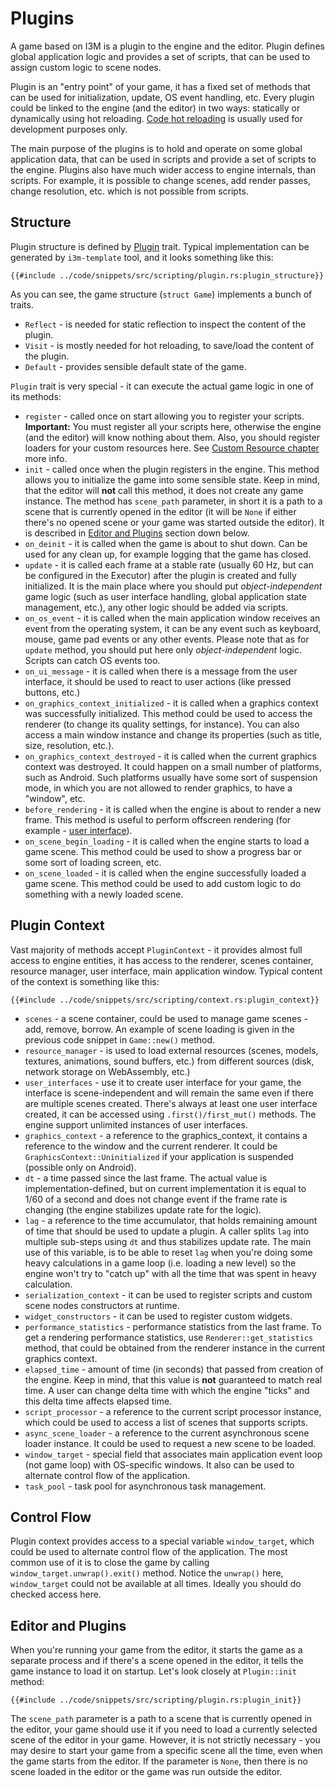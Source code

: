 # Plugins

A game based on I3M is a plugin to the engine and the editor. Plugin defines global application logic and provides
a set of scripts, that can be used to assign custom logic to scene nodes.

Plugin is an "entry point" of your game, it has a fixed set of methods that can be used for initialization, update,
OS event handling, etc. Every plugin could be linked to the engine (and the editor) in two ways: statically or dynamically 
using hot reloading. [Code hot reloading](../beginning/hot_reloading.md) is usually used for development purposes only. 

The main purpose of the plugins is to hold and operate on some global application data, that can be used in scripts and
provide a set of scripts to the engine. Plugins also have much wider access to engine internals, than scripts. For example,
it is possible to change scenes, add render passes, change resolution, etc. which is not possible from scripts.

## Structure

Plugin structure is defined by [Plugin](https://docs.rs/i3m/latest/i3m/plugin/trait.Plugin.html) trait. Typical implementation can be generated by `i3m-template` tool, 
and it looks something like this:

```rust,no_run
{{#include ../code/snippets/src/scripting/plugin.rs:plugin_structure}}
```

As you can see, the game structure (`struct Game`) implements a bunch of traits. 

- `Reflect` - is needed for static reflection to inspect the content of the plugin.
- `Visit` - is mostly needed for hot reloading, to save/load the content of the plugin. 
- `Default` - provides sensible default state of the game.

`Plugin` trait is very special - it can execute the actual game logic in one of its methods:

- `register` - called once on start allowing you to register your scripts. **Important:** You must register all your
scripts here, otherwise the engine (and the editor) will know nothing about them. Also, you should register loaders for
your custom resources here. See [Custom Resource chapter](../resources/custom.md) more info.
- `init` - called once when the plugin registers in the engine. This method allows you to initialize the game into some
sensible state. Keep in mind, that the editor will **not** call this method, it does not create any game instance. The method 
has `scene_path` parameter, in short it is a path to a scene that is currently opened in the editor (it will be `None` 
if either there's no opened scene or your game was started outside the editor). It is described in 
[Editor and Plugins](#editor-and-plugins) section down below.
- `on_deinit` - it is called when the game is about to shut down. Can be used for any clean up, for example logging that
the game has closed.
- `update` - it is called each frame at a stable rate (usually 60 Hz, but can be configured in the Executor) after the 
plugin is created and fully initialized. It is the main place where you should put _object-independent_ game logic (such
as user interface handling, global application state management, etc.), any other logic should be added via scripts.
- `on_os_event` - it is called when the main application window receives an event from the operating system, it can be 
any event such as keyboard, mouse, game pad events or any other events. Please note that as for `update` method, you
should put here only _object-independent_ logic. Scripts can catch OS events too.
- `on_ui_message` - it is called when there is a message from the user interface, it should be used to react to user
actions (like pressed buttons, etc.)
- `on_graphics_context_initialized` - it is called when a graphics context was successfully initialized. This method could
be used to access the renderer (to change its quality settings, for instance). You can also access a main window instance
and change its properties (such as title, size, resolution, etc.).
- `on_graphics_context_destroyed` - it is called when the current graphics context was destroyed. It could happen on a
small number of platforms, such as Android. Such platforms usually have some sort of suspension mode, in which you are
not allowed to render graphics, to have a "window", etc.
- `before_rendering` - it is called when the engine is about to render a new frame. This method is useful to perform
offscreen rendering (for example - [user interface](../ui/rendering.md#offscreen-rendering)).
- `on_scene_begin_loading` - it is called when the engine starts to load a game scene. This method could be used to
show a progress bar or some sort of loading screen, etc.
- `on_scene_loaded` - it is called when the engine successfully loaded a game scene. This method could be used to add
custom logic to do something with a newly loaded scene.

## Plugin Context

Vast majority of methods accept `PluginContext` - it provides almost full access to engine entities, it has access
to the renderer, scenes container, resource manager, user interface, main application window. Typical content of the
context is something like this:

```rust,no_run
{{#include ../code/snippets/src/scripting/context.rs:plugin_context}}
```

- `scenes` - a scene container, could be used to manage game scenes - add, remove, borrow. An example of scene loading 
is given in the previous code snippet in `Game::new()` method.
- `resource_manager` - is used to load external resources (scenes, models, textures, animations, sound buffers, etc.) from
different sources (disk, network storage on WebAssembly, etc.)
- `user_interfaces` - use it to create user interface for your game, the interface is scene-independent and will remain
the same even if there are multiple scenes created. There's always at least one user interface created, it can be accessed
using `.first()/first_mut()` methods. The engine support unlimited instances of user interfaces.
- `graphics_context` - a reference to the graphics_context, it contains a reference to the window and the current renderer.
It could be `GraphicsContext::Uninitialized` if your application is suspended (possible only on Android).
- `dt` - a time passed since the last frame. The actual value is implementation-defined, but on current implementation it
is equal to 1/60 of a second and does not change event if the frame rate is changing (the engine stabilizes update rate
for the logic).
- `lag` - a reference to the time accumulator, that holds remaining amount of time that should be used to update a plugin. 
A caller splits `lag` into multiple sub-steps using `dt` and thus stabilizes update rate. The main use of this variable, 
is to be able to reset `lag` when you're doing some heavy calculations in a game loop (i.e. loading a new level) so the
engine won't try to "catch up" with all the time that was spent in heavy calculation.
- `serialization_context` - it can be used to register scripts and custom scene nodes constructors at runtime.
- `widget_constructors` - it can be used to register custom widgets.
- `performance_statistics` - performance statistics from the last frame. To get a rendering performance statistics, use
`Renderer::get_statistics` method, that could be obtained from the renderer instance in the current graphics context.
- `elapsed_time` - amount of time (in seconds) that passed from creation of the engine. Keep in mind, that this value 
is **not** guaranteed to match real time. A user can change delta time with which the engine "ticks" and this delta time 
affects elapsed time.
- `script_processor` - a reference to the current script processor instance, which could be used to access a list of 
scenes that supports scripts.
- `async_scene_loader` - a reference to the current asynchronous scene loader instance. It could be used to request
a new scene to be loaded.
- `window_target` - special field that associates main application event loop (not game loop) with OS-specific windows.
It also can be used to alternate control flow of the application.
- `task_pool` - task pool for asynchronous task management.

## Control Flow

Plugin context provides access to a special variable `window_target`, which could be used to alternate control flow of 
the application. The most common use of it is to close the game by calling `window_target.unwrap().exit()` method.
Notice the `unwrap()` here, `window_target` could not be available at all times. Ideally you should do checked access here.

## Editor and Plugins

When you're running your game from the editor, it starts the game as a separate process and if there's a scene opened
in the editor, it tells the game instance to load it on startup. Let's look closely at `Plugin::init` method:

```rust,no_run
{{#include ../code/snippets/src/scripting/plugin.rs:plugin_init}}
```

The `scene_path` parameter is a path to a scene that is currently opened in the editor, your game should use it if you
need to load a currently selected scene of the editor in your game. However, it is not strictly necessary - you may 
desire to start your game from a specific scene all the time, even when the game starts from the editor. If the parameter 
is `None`, then there is no scene loaded in the editor or the game was run outside the editor.